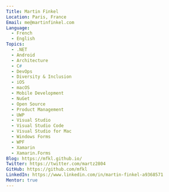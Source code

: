 ```yaml
---
Title: Martin Finkel
Location: Paris, France
Email: me@martinfinkel.com
Language:
  - French
  - English
Topics:
  - .NET
  - Android
  - Architecture
  - C#
  - DevOps
  - Diversity & Inclusion
  - iOS
  - macOS
  - Mobile Development
  - NuGet
  - Open Source
  - Product Management
  - UWP
  - Visual Studio
  - Visual Studio Code
  - Visual Studio for Mac
  - Windows Forms
  - WPF
  - Xamarin
  - Xamarin.Forms
Blog: https://mfkl.github.io/
Twitter: https://twitter.com/martz2804
GitHub: https://github.com/mfkl
LinkedIn: https://www.linkedin.com/in/martin-finkel-a9368571
Mentor: true
---
```

